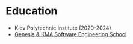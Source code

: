 # Education

- Kiev Polytechnic Institute (2020-2024)
- [Genesis & КМА Software Engineering School](https://www.genesis-kma-school.com/?utm_source=Telegram&utm_medium=post&utm_campaign=TG_post_Genesis%20Eduation&utm_content=free)
